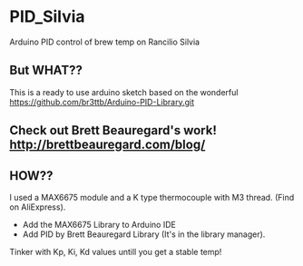 # PID_Silvia
Arduino PID control of brew temp on Rancilio Silvia

## But WHAT??
This is a ready to use arduino sketch based on the wonderful https://github.com/br3ttb/Arduino-PID-Library.git

## Check out Brett Beauregard's work! http://brettbeauregard.com/blog/

## HOW??
I used a MAX6675 module and a K type thermocouple with M3 thread. (Find on AliExpress).
* Add the MAX6675 Library to Arduino IDE
* Add PID by Brett Beauregard Library (It's in the library manager).

Tinker with Kp, Ki, Kd values untill you get a stable temp!